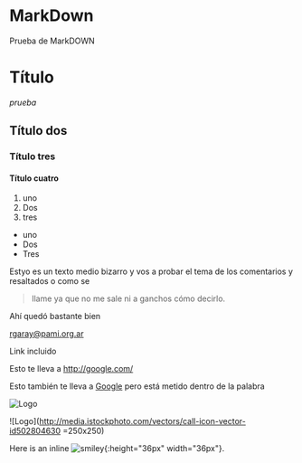 # MarkDown
Prueba de MarkDOWN


# Título

_prueba_

## Título dos

### Título tres

#### Título cuatro

1. uno
2. Dos
3. tres

* uno
* Dos
* Tres

Estyo es un texto medio bizarro y vos a probar el tema de los comentarios y resaltados o como se 
>llame ya que no me sale ni a ganchos cómo decirlo.

Ahí quedó bastante bien

<rgaray@pami.org.ar>

Link incluido

Esto te lleva a <http://google.com/>

Esto también te lleva a [Google](http://google.com) pero está metido dentro de la palabra

![Logo](http://media.istockphoto.com/vectors/call-icon-vector-id502804630)


![Logo](http://media.istockphoto.com/vectors/call-icon-vector-id502804630 =250x250)


Here is an inline ![smiley](http://media.istockphoto.com/vectors/call-icon-vector-id502804630){:height="36px" width="36px"}.
